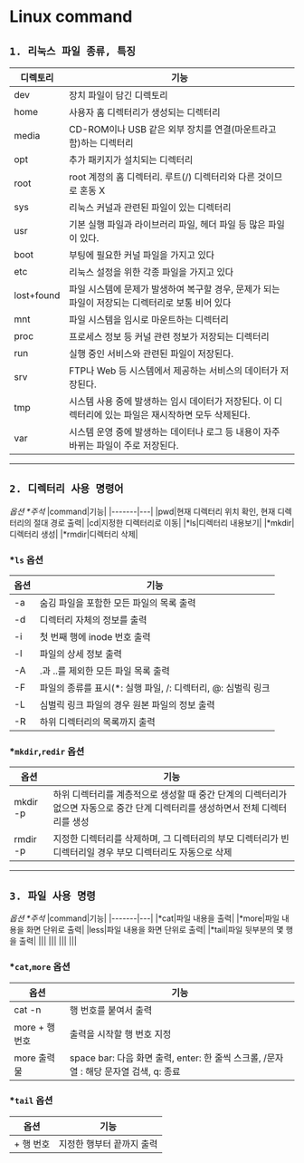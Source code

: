 # Linux command
## `1. 리눅스 파일 종류, 특징`


|디렉토리 |기능|
|------|---|
|dev|장치 파일이 담긴 디렉토리|
|home|사용자 홈 디렉터리가 생성되는 디렉터리|
|media|CD-ROM이나 USB 같은 외부 장치를 연결(마운트라고 함)하는 디렉터리|
|opt|추가 패키지가 설치되는 디렉터리|
|root|root 계정의 홈 디렉터리. 루트(/) 디렉터리와 다른 것이므로 혼동 X|
|sys|리눅스 커널과 관련된 파일이 있는 디렉터리|
|usr|기본 실행 파일과 라이브러리 파일, 헤더 파일 등 많은 파일이 있다.|
|boot|부팅에 필요한 커널 파일을 가지고 있다|
|etc|리눅스 설정을 위한 각종 파일을 가지고 있다|
|lost+found|파일 시스템에 문제가 발생하여 복구할 경우, 문제가 되는 파일이 저장되는 디렉터리로 보통 비어 있다|
|mnt|파일 시스템을 임시로 마운트하는 디렉터리|
|proc|프로세스 정보 등 커널 관련 정보가 저장되는 디렉터리|
|run|실행 중인 서비스와 관련된 파일이 저장된다.|
|srv|FTP나 Web 등 시스템에서 제공하는 서비스의 데이터가 저장된다.|
|tmp|시스템 사용 중에 발생하는 임시 데이터가 저장된다. 이 디렉터리에 있는 파일은 재시작하면 모두 삭제된다.|
|var|시스템 운영 중에 발생하는 데이터나 로그 등 내용이 자주 바뀌는 파일이 주로 저장된다.|


---
## `2. 디렉터리 사용 명령어`
_옵션 *주석_
|command|기능|
|-------|---|
|pwd|현재 디렉터리 위치 확인, 현재 디렉터리의 절대 경로 출력|
|cd|지정한 디렉터리로 이동|
|*ls|디렉터리 내용보기|
|*mkdir|디렉터리 생성|
|*rmdir|디렉터리 삭제|

### *`ls` 옵션
|옵션|기능|
|---|---|
|-a|숨김 파일을 포함한 모든 파일의 목록 출력|
|-d|디렉터리 자체의 정보를 출력|
|-i|첫 번째 행에 inode 번호 출력|
|-l|파일의 상세 정보 출력|
|-A|.과 ..를 제외한 모든 파일 목록 출력|
|-F|파일의 종류를 표시(*: 실행 파일, /: 디렉터리, @: 심벌릭 링크|
|-L|심벌릭 링크 파일의 경우 원본 파일의 정보 출력|
|-R|하위 디렉터리의 목록까지 출력|


### *`mkdir`,`redir` 옵션
|옵션|기능|
|---|---|
|mkdir -p|하위 디렉터리를 계층적으로 생성할 때 중간 단계의 디렉터리가 없으면 자동으로 중간 단계 디렉터리를 생성하면서 전체 디렉터리를 생성|
|rmdir -p|지정한 디렉터리를 삭제하며, 그 디렉터리의 부모 디렉터리가 빈 디렉터리일 경우 부모 디렉터리도 자동으로 삭제|

---
## `3. 파일 사용 명령`
_옵션 *주석_
|command|기능|
|-------|---|
|*cat|파일 내용을 출력|
|*more|파일 내용을 화면 단위로 출력|
|less|파일 내용을 화면 단위로 출력|
|*tail|파일 뒷부분의 몇 행을 출력|
|||
|||
|||
|||

### *`cat`,`more` 옵션

|옵션|기능|
|----|---|
|cat -n|행 번호를 붙여서 출력|
|more + 행 번호| 출력을 시작할 행 번호 지정|
|more 출력물|space bar: 다음 화면 출력, enter: 한 줄씩 스크롤, /문자열 : 해당 문자열 검색, q: 종료 |

### *`tail` 옵션

|옵션|기능|
|----|---|
|+ 행 번호| 지정한 행부터 끝까지 출력|

